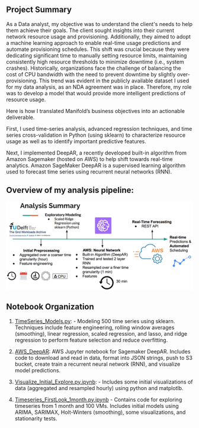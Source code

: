 

## Project Summary
As a Data analyst, my objective was to understand the client's needs to help them achieve their goals. The client sought insights into their current network resource usage and provisioning. Additionally, they aimed to adopt a machine learning approach to enable real-time usage predictions and automate provisioning schedules. This shift was crucial because they were dedicating significant time to manually setting resource limits, maintaining consistently high resource thresholds to minimize downtime (i.e., system crashes). Historically, organizations face the challenge of balancing the cost of CPU bandwidth with the need to prevent downtime by slightly over-provisioning. This trend was evident in the publicly available dataset I used for my data analysis, as an NDA agreement was in place. Therefore, my role was to develop a model that would provide more intelligent predictions of resource usage.

Here is how I translated Manifold’s business objectives into an actionable deliverable.

First, I used time-series analysis, advanced regression techniques, and time series cross-validation in Python (using sklearn) to characterize resource usage as well as to identify important predictive features.

Next, I implemented DeepAR, a recently developed built-in algorithm from Amazon Sagemaker (hosted on AWS) to help shift towards real-time analytics. Amazon SageMaker DeepAR is a supervised learning algorithm used to forecast time series using recurrent neural networks (RNN). 

## Overview of my analysis pipeline:

![analysis_pipeline](images/analysis_summary.png)

## Notebook Organization

1. [TimeSeries_Models.py](https://github.com/Kannupriya1999/Forecasting-Model/blob/main/Manifold_TimeSeries_Models.py.ipynb): - Modeling 500 time series using sklearn. Techniques include feature engineering, rolling window averages (smoothing), linear regression, scaled regression, and lasso, and ridge regression to perform feature selection and reduce overfitting.

2. [AWS_DeepAR](https://github.com/Kannupriya1999/Forecasting-Model/blob/main/Manifold_AWS_DeepAR.py.ipynb): AWS Jupyter notebook for Sagemaker DeepAR. Includes code to download and read in data, format into JSON strings, push to S3 bucket, create train a recurrent neural network (RNN), and visualize model predictions. 

3. [Visualize_Initial_Explore.py.ipynb](https://github.com/Kannupriya1999/Forecasting-Model/blob/main/Manifold_Visualize_Initial_Explore.py.ipynb): - Includes some initial visualizations of data (aggregated and resampled hourly) using python and matplotlb.

4. [Timeseries_FirstLook_1month.py.ipynb](https://github.com/Kannupriya1999/Forecasting-Model/blob/main/Manifold_FirstLook_1month.py.ipynb) - Contains code for exploring timeseries from 1 month and 100 VMs. Includes initial models using ARIMA, SARIMAX, Holt-Winters (smoothing), some visualizations, and stationarity tests.


